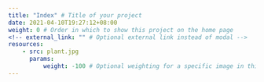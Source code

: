 ```yaml
---
title: "Index" # Title of your project
date: 2021-04-10T19:27:12+08:00
weight: 0 # Order in which to show this project on the home page
<!-- external_link: "" # Optional external link instead of modal -->
resources:
    - src: plant.jpg
      params:
          weight: -100 # Optional weighting for a specific image in this project folder
---
```


